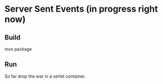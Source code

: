 # Server Sent Events (in progress right now)

## Build

mvn package

## Run

So far drop the war in a serlet container.

